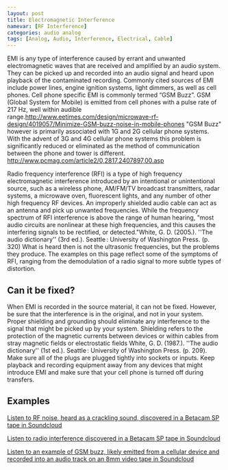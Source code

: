 ```yaml
---
layout: post
title: Electromagnetic Interference
namevar: [RF Interference]
categories: audio analog
tags: [Analog, Audio, Interference, Electrical, Cable]
---
```



EMI is any type of interference caused by errant and unwanted electromagnetic waves that are received and amplified by an audio system. They can be picked up and recorded into an audio signal and heard upon playback of the contaminated recording. Commonly cited sources of EMI include power lines, engine ignition systems, light dimmers, as well as cell phones. Cell phone specific EMI is commonly termed “GSM Buzz”. GSM (Global System for Mobile) is emitted from cell phones with a pulse rate of 217 Hz, well within audible range.<ref name="EE Times">http://www.eetimes.com/design/microwave-rf-design/4019057/Minimize-GSM-buzz-noise-in-mobile-phones</ref> "GSM Buzz" however is primarily associated with 1G and 2G cellular phone systems. With the advent of 3G and 4G cellular phone systems this problem is significantly reduced or eliminated as the method of communication between the phone and tower is different. <ref name="PC Magazine ">http://www.pcmag.com/article2/0,2817,2407897,00.asp</ref>

Radio frequency interference (RFI) is a type of high frequency electromagnetic interference introduced by an intentional or unintentional source, such as a wireless phone, AM/FM/TV broadcast transmitters, radar systems, a microwave oven, fluorescent lights, and any number of other high frequency RF devices. An improperly shielded audio cable can act as an antenna and pick up unwanted frequencies. While the frequency spectrum of RFI interference is above the range of human hearing, "most audio circuits are nonlinear at these high frequencies, and this causes the interfering signals to be rectified, or detected."<ref name="White">White, G. D. (2005.). ''The audio dictionary'' (3rd ed.). Seattle : University of Washington Press. (p. 320)</ref> What is heard then is not the ultrasonic frequencies, but the problems they produce. The examples on this page reflect some of the symptoms of RFI, ranging from the demodulation of a radio signal to more subtle types of distortion.

## Can it be fixed?

When EMI is recorded in the source material, it can not be fixed. However, be sure that the interference is in the original, and not in your system. Proper shielding and grounding should eliminate any interference to the signal that might be picked up by your system. Shielding refers to the protection of the magnetic currents  between devices or within cables  from stray magnetic fields or electrostatic fields <ref>White, G. D. (1987.). ''The audio dictionary'' (1st ed.). Seattle : University of Washington Press. (p. 209)</ref>. Make sure all of the plugs are plugged tightly into sockets or inputs. Keep playback and recording equipment away from any devices that might introduce EMI and make sure that your cell phone is turned off during transfers.

## Examples

[Listen to RF noise, heard as a crackling sound, discovered in a Betacam SP tape in Soundcloud](https://soundcloud.com/av_artifact_atlas/electromagnetic-interference-2)

[Listen to radio interference discovered in a Betacam SP tape in Soundcloud](https://soundcloud.com/av_artifact_atlas/electromagnetic-interference-1)

[Listen to an example of GSM buzz, likely emitted from a cellular device and recorded into an audio track on an 8mm video tape in Soundcloud](https://soundcloud.com/av_artifact_atlas/electromagnetic-interference)
